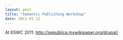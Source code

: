 ```yaml
---
layout: post
title: "Semantic Publishing Workshop"
date: 2011-01-12
---
```


At ESWC 2011: <a href="http://sepublica.mywikipaper.org/drupal/">http://sepublica.mywikipaper.org/drupal/</a>
